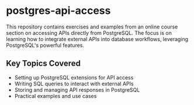 # postgres-api-access

This repository contains exercises and examples from an online course section on accessing APIs directly from PostgreSQL. The focus is on learning how to integrate external APIs into database workflows, leveraging PostgreSQL's powerful features.

## Key Topics Covered
- Setting up PostgreSQL extensions for API access
- Writing SQL queries to interact with external APIs
- Storing and managing API responses in PostgreSQL
- Practical examples and use cases
